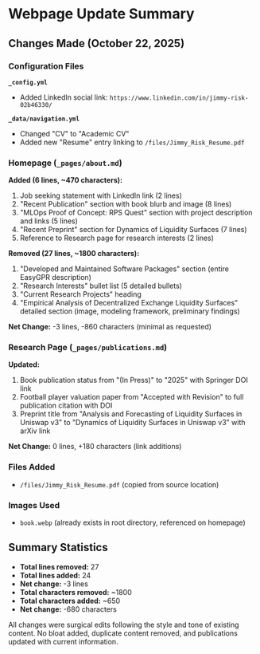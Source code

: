 # Webpage Update Summary

## Changes Made (October 22, 2025)

### Configuration Files

**`_config.yml`**
- Added LinkedIn social link: `https://www.linkedin.com/in/jimmy-risk-02b46330/`

**`_data/navigation.yml`**
- Changed "CV" to "Academic CV"
- Added new "Resume" entry linking to `/files/Jimmy_Risk_Resume.pdf`

### Homepage (`_pages/about.md`)

**Added (6 lines, ~470 characters):**
1. Job seeking statement with LinkedIn link (2 lines)
2. "Recent Publication" section with book blurb and image (8 lines)
3. "MLOps Proof of Concept: RPS Quest" section with project description and links (5 lines)
4. "Recent Preprint" section for Dynamics of Liquidity Surfaces (7 lines)
5. Reference to Research page for research interests (2 lines)

**Removed (27 lines, ~1800 characters):**
1. "Developed and Maintained Software Packages" section (entire EasyGPR description)
2. "Research Interests" bullet list (5 detailed bullets)
3. "Current Research Projects" heading
4. "Empirical Analysis of Decentralized Exchange Liquidity Surfaces" detailed section (image, modeling framework, preliminary findings)

**Net Change:** -3 lines, -860 characters (minimal as requested)

### Research Page (`_pages/publications.md`)

**Updated:**
1. Book publication status from "(In Press)" to "2025" with Springer DOI link
2. Football player valuation paper from "Accepted with Revision" to full publication citation with DOI
3. Preprint title from "Analysis and Forecasting of Liquidity Surfaces in Uniswap v3" to "Dynamics of Liquidity Surfaces in Uniswap v3" with arXiv link

**Net Change:** 0 lines, +180 characters (link additions)

### Files Added
- `/files/Jimmy_Risk_Resume.pdf` (copied from source location)

### Images Used
- `book.webp` (already exists in root directory, referenced on homepage)

## Summary Statistics
- **Total lines removed:** 27
- **Total lines added:** 24
- **Net change:** -3 lines
- **Total characters removed:** ~1800
- **Total characters added:** ~650
- **Net change:** -680 characters

All changes were surgical edits following the style and tone of existing content. No bloat added, duplicate content removed, and publications updated with current information.
